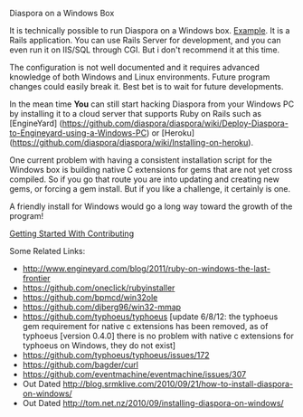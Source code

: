 Diaspora on a Windows Box

It is technically possible to run Diaspora on a Windows box. [Example](https://github.com/diaspora/diaspora/wiki/Win32-Gem-List). It is a Rails application. You can use Rails Server for development, and you can even run it on IIS/SQL through CGI. But i don't recommend it at this time.

The configuration is not well documented and it requires advanced knowledge of both Windows and Linux environments. Future program changes could easily break it. Best bet is to wait for future developments.

In the mean time **You** can still start hacking Diaspora from your Windows PC by installing it to a cloud server that supports Ruby on Rails such as [EngineYard] (https://github.com/diaspora/diaspora/wiki/Deploy-Diaspora-to-Engineyard-using-a-Windows-PC) or [Heroku] (https://github.com/diaspora/diaspora/wiki/Installing-on-heroku).

One current problem with having a consistent installation script for the Windows box is building native C extensions for gems that are not yet cross compiled. So if you go that route you are into updating and creating new gems, or forcing a gem install. But if you like a challenge, it certainly is one.

A friendly install for Windows would go a long way toward the growth of the program!

[Getting Started With Contributing](https://github.com/diaspora/diaspora/wiki/Getting-Started-With-Contributing)

Some Related Links:
- http://www.engineyard.com/blog/2011/ruby-on-windows-the-last-frontier
- https://github.com/oneclick/rubyinstaller
- https://github.com/bpmcd/win32ole
- https://github.com/djberg96/win32-mmap
- https://github.com/typhoeus/typhoeus
  [update 6/8/12: the typhoeus gem requirement for native c extensions has been removed, as of typhoeus [version 0.4.0] there is no problem with native c extensions for typhoeus on Windows, they do not exist]
- https://github.com/typhoeus/typhoeus/issues/172
- https://github.com/bagder/curl
- https://github.com/eventmachine/eventmachine/issues/307
- Out Dated http://blog.srmklive.com/2010/09/21/how-to-install-diaspora-on-windows/
- Out Dated http://tom.net.nz/2010/09/installing-diaspora-on-windows/